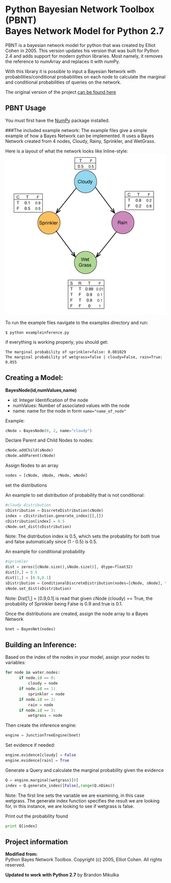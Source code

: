 Python Bayesian Network Toolbox (PBNT)<br/> Bayes Network Model for Python 2.7
=========================

PBNT is a bayesian network model for python that was created by Elliot Cohen in 2005. This version updates his version that was built for Python 2.4 and adds support for modern python libraries. Most namely, it removes the reference to numArray and replaces it with numPy.

With this library it is possible to input a Bayesian Network with probabilities/conditional probabilities on each node to calculate the marginal and conditional probabilities of queries on the network.

The original version of the project [can be found here](http://sourceforge.net/projects/pbnt.berlios/)

PBNT Usage
-------------------
You must first have the [NumPy](http://www.numpy.org/) package installed.

###The included example network:
The example files give a simple example of how a Bayes Network can be implemented. It uses a Bayes Network created from 4 nodes, Cloudy, Rainy, Sprinkler, and WetGrass.

Here is a layout of what the network looks like
Inline-style:
![alt text](examples/bayesnet-example.jpg "Cloudy,Sprinker,Rain,WetGrass Example Network")


To run the example files navigate to the examples directory and run:
```
$ python exampleinference.py
```
if everything is working properly, you should get:
```
The marginal probability of sprinkler=false: 0.801029
The marginal probability of wetgrass=false | cloudy=False, rain=True: 0.055
```

Creating a Model:
-------------------

**BayesNode(id,numValues,name)**

  - id: Integer Identification of the node
  - numValues: Number of associated values with the node
  - name: name for the node in form ```name="name_of_node"```

Example:
```python
cNode = BayesNode(0, 2, name="cloudy")
```

Declare Parent and Child Nodes to nodes:

```python
cNode.addChild(sNode)
cNode.addParent(cNode)
```

Assign Nodes to an array

```python
nodes = [cNode, sNode, rNode, wNode]
```

set the distributions

An example to set distribution of probability that is not conditional:
```python
#cloudy distribution
cDistribution = DiscreteDistribution(cNode)
index = cDistribution.generate_index([],[])
cDistribution[index] = 0.5
cNode.set_dist(cDistribution)
```
Note: The distribution index is 0.5, which sets the probability for both true and false automatically since (1 - 0.5) is 0.5.

An example for conditional probability
```python
#sprinkler
dist = zeros([cNode.size(),sNode.size()], dtype=float32)
dist[0,] = 0.5
dist[1,] = [0.9,0.1]
sDistribution = ConditionalDiscreteDistribution(nodes=[cNode, sNode], table=dist)
sNode.set_dist(sDistribution)
```
Note: Dist[1,] = [0.9,0.1] is read that given cNode (cloudy) == True, the probability of Sprinkler being False is 0.9 and true is 0.1.

Once the distributions are created, assign the node array to a Bayes Network
```python
bnet = BayesNet(nodes)
```

Building an Inference:
-------------------
Based on the index of the nodes in your model, assign your nodes to variables:
```python
for node in water.nodes:
      if node.id == 0:
          cloudy = node
      if node.id == 1:
          sprinkler = node
      if node.id == 2:
          rain = node
      if node.id == 3:
          wetgrass = node
```
Then create the inference engine:
```python
engine = JunctionTreeEngine(bnet)
```
Set evidence if needed:
```python
engine.evidence[cloudy] = False
engine.evidence[rain] = True
```
Generate a Query and calculate the marginal probability given the evidence
```python
Q = engine.marginal(wetgrass)[0]
index = Q.generate_index([False],range(Q.nDims))
```
Note: The first line sets the variable we are examining, in this case wetgrass. The generate index function specifies the result we are looking for, in this instance, we are looking to see if wetgrass is false.

Print out the probability found
```python
print Q[index]
```

Project information
-------------------
**Modified from:**<br/>
Python Bayes Network Toolbox.
Copyright (c) 2005, Elliot Cohen. All rights reserved.

**Updated to work with Python 2.7** by Brandon Mikulka
